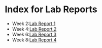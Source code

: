 # Index for Lab Reports
- Week 2:[Lab Report 1](lab-report-1-week-2.html)
- Week 4:[Lab Report 2](lr2w4.html)
- Week 6:[Lab Report 3](lr3w6.html)
- Week 8:[Lab Report 4](lr4w8.html)

